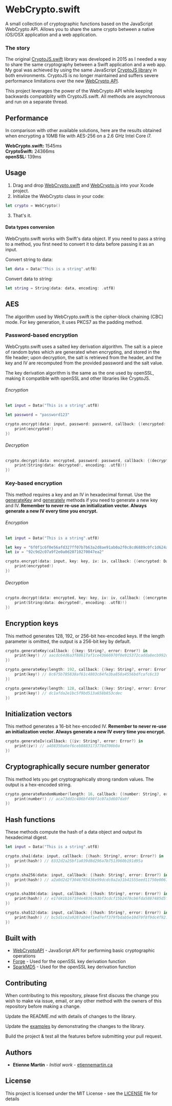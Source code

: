 # WebCrypto.swift

A small collection of cryptographic functions based on the JavaScript WebCrypto API. Allows you to share the same crypto between a native iOS/OSX application and a web application.

### The story

The original [CryptoJS.swift](https://github.com/etienne-martin/CryptoJS.swift) library was developed in 2015 as I needed a way to share the same cryptography between a Swift application and a web app. My goal was achieved by using the same JavaScript [CryptoJS library](https://github.com/brix/crypto-js) in both environments. CryptoJS is no longer maintained and  suffers severe performance limitations over the new [WebCrypto API](https://developer.mozilla.org/en-US/docs/Web/API/Web_Crypto_API). 

This project leverages the power of the WebCrypto API while keeping backwards compatiblity with CryptoJS.swift. All methods are asynchronous and run on a separate thread. 

## Performance

In comparison with other available solutions, here are the results obtained when encrypting a 10MB file with AES-256 on a 2.6 GHz Intel Core i7.
 
**WebCrypto.swift:** 1545ms  
**CryptoSwift:**     24366ms  
**openSSL:**         139ms

## Usage 

1. Drag and drop [WebCrypto.swift](https://raw.githubusercontent.com/etienne-martin/WebCrypto.swift/master/WebCrypto/WebCrypto.swift) and [WebCrypto.js](https://raw.githubusercontent.com/etienne-martin/WebCrypto.swift/master/WebCrypto/WebCrypto.js) into your Xcode project.  
2. Initialize the WebCrypto class in your code:

```swift
let crypto = WebCrypto()
```

3. That's it.

#### Data types conversion

WebCrypto.swift works with Swift's data object. If you need to pass a string to a method, you first need to convert it to data before passing it as an input. 

Convert string to data:

```swift
let data = Data("This is a string".utf8)
```

Convert data to string:

```swift
let string = String(data: data, encoding: .utf8)
```

## AES

The algorithm used by WebCrypto.swift is the cipher-block chaining (CBC) mode. For key generation, it uses PKCS7 as the padding method.

### Password-based encryption

WebCrypto.swift uses a salted key derivation algorithm. The salt is a piece of random bytes which are generated when encrypting, and stored in the file header; upon decryption, the salt is retrieved from the header, and the key and IV are recomputed from the provided password and the salt value.

The key derivation algorithm is the same as the one used by openSSL, making it compatible with openSSL and other libraries like CryptoJS.

###### Encryption

```swift
let input = Data("This is a string".utf8)

let password = "password123"

crypto.encrypt(data: input, password: password, callback: {(encrypted: Data?, error: Error?) in
    print(encrypted!)
})
```
###### Decryption

```swift
crypto.decrypt(data: encrypted, password: password, callback: {(decrypted: Data?, error: Error?) in
    print(String(data: decrypted!, encoding: .utf8)!)
})
```
### Key-based encryption

This method requires a key and an IV in hexadecimal format. Use the [generateKey](https://github.com/etienne-martin/WebCrypto.swift/blob/master/README.md#encryption-keys) and [generateIv](https://github.com/etienne-martin/WebCrypto.swift#initialization-vectors) methods if you need to generate a new key and IV. **Remember to never re-use an initialization vector. Always generate a new IV every time you encrypt.**

###### Encryption

```swift
let input = Data("This is a string".utf8)

let key = "6f0f1c6f0e56afd327ff07b7b63a2d8ae91ab0a2f0c8cd6889c0fc1d624ac1b8"
let iv = "92c9d2c07a9f2e0a0d20710270047ea2"

crypto.encrypt(data: input, key: key, iv: iv, callback: {(encrypted: Data?, error: Error?) in
    print(encrypted!)
})
```

###### Decryption

```swift
crypto.decrypt(data: encrypted, key: key, iv: iv, callback: {(encrypted: Data?, error: Error?) in
    print(String(data: decrypted!, encoding: .utf8)!)
})
```

## Encryption keys

This method generates 128, 192, or 256-bit hex-encoded keys. If the length parameter is omitted, the output is a 256-bit key by default.

```swift
crypto.generateKey(callback: {(key: String?, error: Error?) in
    print(key!) // aacdc64d6a3f88617af1ce43666970f0e915372cadda8ecb992d215b282a8c17
})

crypto.generateKey(length: 192, callback: {(key: String?, error: Error?) in
    print(key!) // 8c675b785838af61c4803c84fe3ba858a4556bdfcafc6c33
})

crypto.generateKey(length: 128, callback: {(key: String?, error: Error?) in
    print(key!) // dc1afda2e1bc5f9bd513a658b853cdec
})
```

## Initialization vectors

This method generates a 16-bit hex-encoded IV. **Remember to never re-use an initialization vector. Always generate a new IV every time you encrypt.**

```swift
crypto.generateIv(callback: {(iv: String?, error: Error?) in
    print(iv!) // a408350a6ef6ceb8883173778d700b0a
})
```

## Cryptographically secure number generator

This method lets you get cryptographically strong random values. The output is a hex-encoded string.

```swift
crypto.generateRandomNumber(length: 16, callback: {(number: String?, error: Error?) in
    print(number!) // aca73dd1c406bf498f1c07a3d607da9f
})
```

## Hash functions

These methods compute the hash of a data object and output its hexadecimal digest.

```swift
let input = Data("This is a string".utf8)

crypto.sha1(data: input, callback: {(hash: String?, error: Error?) in
    print(hash!) // 8332d2a25bf1a039d8d296a7b7513960b191d95a
})

crypto.sha256(data: input, callback: {(hash: String?, error: Error?) in
    print(hash!) // a2a0d2d2f3046785436e99dcdc0a2a31b41555eed11750e0067b177b99b6c435
})

crypto.sha384(data: input, callback: {(hash: String?, error: Error?) in
    print(hash!) // e17d41b167194e4836c63bf3cdcf15b2478cb6fda5887485d5f568c98ed45e3a9bab16e7fe68aa8fe14f683f1144fb3a
})

crypto.sha512(data: input, callback: {(hash: String?, error: Error?) in
    print(hash!) // bc5d1ce2a9287ab94f1ed7eff379fbdab5e10d79f8f9dc4f921a2511f418e84561c8d6f63120cd960ea1f48afe09b3bffe2232bb920cc78a2bc873e05e76b30c
})
```

## Built with

* [WebCryptoAPI](https://www.w3.org/TR/WebCryptoAPI/) - JavaScript API for performing basic cryptographic operations 
* [Forge](https://github.com/digitalbazaar/forge) - Used for the openSSL key derivation function
* [SparkMD5](https://github.com/satazor/js-spark-md5) - Used for the openSSL key derivation function


## Contributing

When contributing to this repository, please first discuss the change you wish to make via issue, email, or any other method with the owners of this repository before making a change.

Update the README.md with details of changes to the library.

Update the [examples](https://github.com/etienne-martin/WebCrypto.swift/blob/master/WebCrypto/AppDelegate.swift) by demonstrating the changes to the library.

Build the project & test all the features before submitting your pull request.

## Authors

* **Etienne Martin** - *Initial work* - [etiennemartin.ca](http://etiennemartin.ca/)

## License

This project is licensed under the MIT License - see the [LICENSE](https://github.com/etienne-martin/WebCrypto.swift/blob/master/LICENSE) file for details
